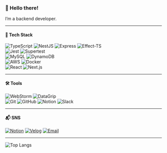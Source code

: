 <h3 class="code-line" data-line-start=0 data-line-end=1 ><a id="_Hello_there_0"></a>👋 Hello there!</h3>
<p class="has-line-data" data-line-start="1" data-line-end="2">I’m a backend developer.</p>
<hr>
<h4 class="code-line" data-line-start=5 data-line-end=6 ><a id="_Tech_Stack_5"></a>🚀 <strong>Tech Stack</strong></h4>
<p class="has-line-data" data-line-start="6" data-line-end="11"><img src="https://img.shields.io/badge/TypeScript-3178C6?style=flat&amp;logo=typescript&amp;logoColor=white" alt="TypeScript"> <img src="https://img.shields.io/badge/NestJS-E0234E?style=flat&amp;logo=nestjs&amp;logoColor=white" alt="NestJS"> <img src="https://img.shields.io/badge/Express-000000?style=flat&amp;logo=express&amp;logoColor=white" alt="Express"> <img src="https://img.shields.io/badge/Effect--TS-3178C6?style=flat&amp;logo=typescript&amp;logoColor=white" alt="Effect-TS"><br>
<img src="https://img.shields.io/badge/Jest-C21325?style=flat&amp;logo=jest&amp;logoColor=white" alt="Jest"> <img src="https://img.shields.io/badge/Supertest-000000?style=flat&amp;logo=testinglibrary&amp;logoColor=white" alt="Supertest"><br>
<img src="https://img.shields.io/badge/MySQL-4479A1?style=flat&amp;logo=mysql&amp;logoColor=white" alt="MySQL"> <img src="https://img.shields.io/badge/DynamoDB-4053D6?style=flat&amp;logo=amazondynamodb&amp;logoColor=white" alt="DynamoDB"><br>
<img src="https://img.shields.io/badge/AWS-232F3E?style=flat&amp;logo=amazonaws&amp;logoColor=white" alt="AWS"> <img src="https://img.shields.io/badge/Docker-2496ED?style=flat&amp;logo=docker&amp;logoColor=white" alt="Docker"><br>
<img src="https://img.shields.io/badge/React-61DAFB?style=flat&amp;logo=react&amp;logoColor=black" alt="React"> <img src="https://img.shields.io/badge/Next.js-000000?style=flat&amp;logo=nextdotjs&amp;logoColor=white" alt="Next.js"></p>
<hr>
<h4 class="code-line" data-line-start=14 data-line-end=15 ><a id="_Tools_14"></a>🛠 <strong>Tools</strong></h4>
<p class="has-line-data" data-line-start="15" data-line-end="17"><img src="https://img.shields.io/badge/WebStorm-000000?style=flat&amp;logo=webstorm&amp;logoColor=white" alt="WebStorm"> <img src="https://img.shields.io/badge/DataGrip-000000?style=flat&amp;logo=datagrip&amp;logoColor=white" alt="DataGrip"><br>
<img src="https://img.shields.io/badge/Git-F05032?style=flat&amp;logo=git&amp;logoColor=white" alt="Git"> <img src="https://img.shields.io/badge/GitHub-181717?style=flat&amp;logo=github&amp;logoColor=white" alt="GitHub"> <img src="https://img.shields.io/badge/Notion-000000?style=flat&amp;logo=notion&amp;logoColor=white" alt="Notion"> <img src="https://img.shields.io/badge/Slack-4A154B?style=flat&amp;logo=slack&amp;logoColor=white" alt="Slack"></p>
<hr>
<h4 class="code-line" data-line-start=20 data-line-end=21 ><a id="_SNS_20"></a>📬 <strong>SNS</strong></h4>
<p class="has-line-data" data-line-start="21" data-line-end="22"><a href="https://flowery-scilla-fd9.notion.site/1b9a98ac0b6b8063be9df1f60cdd4d12"><img src="https://img.shields.io/badge/Notion-000000?style=flat&amp;logo=notion&amp;logoColor=white" alt="Notion"></a> <a href="https://velog.io/@j_6367/posts"><img src="https://img.shields.io/badge/Velog-20C997?style=flat&amp;logo=velog&amp;logoColor=white" alt="Velog"></a> <a href="mailto:jys9962@kakao.com"><img src="https://img.shields.io/badge/Email-D14836?style=flat&amp;logo=gmail&amp;logoColor=white" alt="Email"></a></p>
<hr>
<p class="has-line-data" data-line-start="24" data-line-end="25"><img src="https://github-readme-stats.vercel.app/api/top-langs/?username=jys9962&amp;layout=compact&amp;theme=tokyonight" alt="Top Langs"></p>
